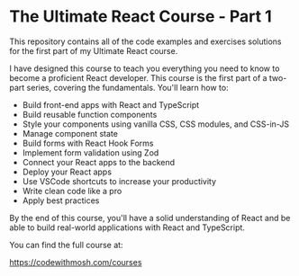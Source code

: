 # The Ultimate React Course - Part 1

This repository contains all of the code examples and exercises solutions for the first part of my Ultimate React course. 

I have designed this course to teach you everything you need to know to become a proficient React developer. This course is the first part of a two-part series, covering the fundamentals. You'll learn how to:

- Build front-end apps with React and TypeScript 
- Build reusable function components 
- Style your components using vanilla CSS, CSS modules, and CSS-in-JS
- Manage component state
- Build forms with React Hook Forms 
- Implement form validation using Zod 
- Connect your React apps to the backend
- Deploy your React apps  
- Use VSCode shortcuts to increase your productivity 
- Write clean code like a pro
- Apply best practices 

By the end of this course, you'll have a solid understanding of React and be able to build real-world applications with React and TypeScript.

You can find the full course at: 

https://codewithmosh.com/courses


